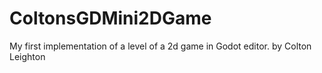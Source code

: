 # ColtonsGDMini2DGame
My first implementation of a level of a 2d game in Godot editor. 
by Colton Leighton
